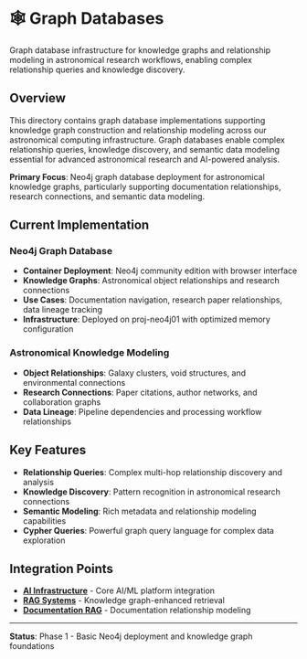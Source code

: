 <!--
---
title: "Graph Databases"
description: "Graph database infrastructure for knowledge graphs and relationship modeling in astronomical research workflows"
author: "VintageDon - https://github.com/vintagedon"
ai_contributor: "Claude 4 Sonnet (claude-4-sonnet-20250514)"
date: "2025-07-23"
version: "1.0"
status: "Published"
tags:
- type: directory-overview
- domain: graph-databases
- tech: neo4j
- tech: knowledge-graphs
- phase: phase-1
related_documents:
- "[AI and Machine Learning](../README.md)"
- "[RAG Systems](../rag-raggraph/README.md)"
- "[Documentation RAG](../rag-raggraph/documentation-rag/README.md)"
---
-->

# 🕸️ **Graph Databases**

Graph database infrastructure for knowledge graphs and relationship modeling in astronomical research workflows, enabling complex relationship queries and knowledge discovery.

## **Overview**

This directory contains graph database implementations supporting knowledge graph construction and relationship modeling across our astronomical computing infrastructure. Graph databases enable complex relationship queries, knowledge discovery, and semantic data modeling essential for advanced astronomical research and AI-powered analysis.

**Primary Focus**: Neo4j graph database deployment for astronomical knowledge graphs, particularly supporting documentation relationships, research connections, and semantic data modeling.

## **Current Implementation**

### **Neo4j Graph Database**

- **Container Deployment**: Neo4j community edition with browser interface
- **Knowledge Graphs**: Astronomical object relationships and research connections
- **Use Cases**: Documentation navigation, research paper relationships, data lineage tracking
- **Infrastructure**: Deployed on proj-neo4j01 with optimized memory configuration

### **Astronomical Knowledge Modeling**

- **Object Relationships**: Galaxy clusters, void structures, and environmental connections
- **Research Connections**: Paper citations, author networks, and collaboration graphs
- **Data Lineage**: Pipeline dependencies and processing workflow relationships

## **Key Features**

- **Relationship Queries**: Complex multi-hop relationship discovery and analysis
- **Knowledge Discovery**: Pattern recognition in astronomical research connections
- **Semantic Modeling**: Rich metadata and relationship modeling capabilities
- **Cypher Queries**: Powerful graph query language for complex data exploration

## **Integration Points**

- **[AI Infrastructure](../README.md)** - Core AI/ML platform integration
- **[RAG Systems](../rag-raggraph/README.md)** - Knowledge graph-enhanced retrieval
- **[Documentation RAG](../rag-raggraph/documentation-rag/README.md)** - Documentation relationship modeling

---

**Status**: Phase 1 - Basic Neo4j deployment and knowledge graph foundations
